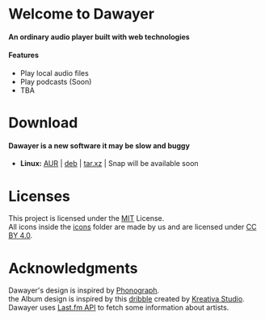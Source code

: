 # Welcome to Dawayer
#### An ordinary audio player built with web technologies

#### Features
- Play local audio files
- Play podcasts (Soon)
- TBA

# Download
#### Dawayer is a new software it may be slow and buggy

- **Linux:**
[AUR](https://aur.archlinux.org/packages/dawayer) |
[deb](https://gitlab.com/herpproject/Dawayer/-/jobs/artifacts/release/raw/public/Dawayer.deb?job=build) |
[tar.xz](https://gitlab.com/herpproject/Dawayer/-/jobs/artifacts/release/raw/public/Dawayer.tar.xz?job=build) |
Snap will be available soon

# Licenses
This project is licensed under the [MIT](https://gitlab.com/herpproject/Dawayer/blob/development/LICENSE) License.  
All icons inside the [icons](https://gitlab.com/herpproject/Dawayer/tree/development/icons) folder are made by us and are licensed under [CC BY 4.0](https://creativecommons.org/licenses/by/4.0/).

# Acknowledgments
Dawayer's design is inspired by [Phonograph](https://play.google.com/store/apps/details?id=com.kabouzeid.gramophone).  
the Album design is inspired by this [dribble](https://dribbble.com/shots/4579038-Foodiefit-Interaction-studio-included) created by [Kreativa Studio](https://dribbble.com/KreativaStudio).  
Dawayer uses [Last.fm API](https://www.last.fm/api) to fetch some information about artists.